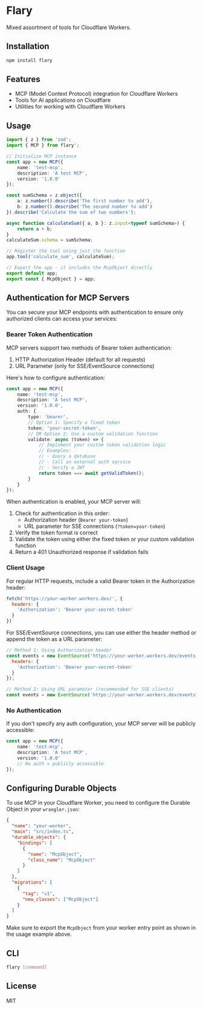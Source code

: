 # Flary

Mixed assortment of tools for Cloudflare Workers.

## Installation

```bash
npm install flary
```

## Features

- MCP (Model Context Protocol) integration for Cloudflare Workers
- Tools for AI applications on Cloudflare
- Utilities for working with Cloudflare Workers

## Usage

```typescript
import { z } from 'zod';
import { MCP } from flary';

// Initialize MCP instance
const app = new MCP({
	name: 'test-mcp',
	description: 'A test MCP',
	version: '1.0.0'
});

const sumSchema = z.object({
	a: z.number().describe('The first number to add'),
	b: z.number().describe('The second number to add')
}).describe('Calculate the sum of two numbers');

async function calculateSum({ a, b }: z.input<typeof sumSchema>) {
	return a + b;
}
calculateSum.schema = sumSchema;

// Register the tool using just the function
app.tool('calculate_sum', calculateSum);

// Export the app - it includes the McpObject directly
export default app;
export const { McpObject } = app;
```

## Authentication for MCP Servers

You can secure your MCP endpoints with authentication to ensure only authorized clients can access your services:

### Bearer Token Authentication

MCP servers support two methods of Bearer token authentication:

1. HTTP Authorization Header (default for all requests)
2. URL Parameter (only for SSE/EventSource connections)

Here's how to configure authentication:

```typescript
const app = new MCP({
	name: 'test-mcp',
	description: 'A test MCP',
	version: '1.0.0',
	auth: {
		type: 'bearer',
		// Option 1: Specify a fixed token
		token: 'your-secret-token',
		// OR Option 2: Use a custom validation function
		validate: async (token) => {
			// Implement your custom token validation logic
			// Examples:
			// - Query a database
			// - Call an external auth service
			// - Verify a JWT
			return token === await getValidToken();
		}
	}
});
```

When authentication is enabled, your MCP server will:
1. Check for authentication in this order:
   - Authorization header (`Bearer your-token`)
   - URL parameter for SSE connections (`?token=your-token`)
2. Verify the token format is correct
3. Validate the token using either the fixed token or your custom validation function
4. Return a 401 Unauthorized response if validation fails

### Client Usage

For regular HTTP requests, include a valid Bearer token in the Authorization header:

```javascript
fetch('https://your-worker.workers.dev/', {
  headers: {
    'Authorization': 'Bearer your-secret-token'
  }
})
```

For SSE/EventSource connections, you can use either the header method or append the token as a URL parameter:

```javascript
// Method 1: Using Authorization header
const events = new EventSource('https://your-worker.workers.dev/events', {
  headers: {
    'Authorization': 'Bearer your-secret-token'
  }
});

// Method 2: Using URL parameter (recommended for SSE clients)
const events = new EventSource('https://your-worker.workers.dev/events?token=your-secret-token');
```

### No Authentication

If you don't specify any auth configuration, your MCP server will be publicly accessible:

```typescript
const app = new MCP({
	name: 'test-mcp',
	description: 'A test MCP',
	version: '1.0.0'
	// No auth = publicly accessible
});
```

## Configuring Durable Objects

To use MCP in your Cloudflare Worker, you need to configure the Durable Object in your `wrangler.json`:

```json
{
  "name": "your-worker",
  "main": "src/index.ts",
  "durable_objects": {
    "bindings": [
      {
        "name": "McpObject",
        "class_name": "McpObject"
      }
    ]
  },
  "migrations": [
    {
      "tag": "v1",
      "new_classes": ["McpObject"]
    }
  ]
}
```

Make sure to export the `McpObject` from your worker entry point as shown in the usage example above.

## CLI

```bash
flary [command]
```

## License

MIT 
